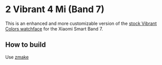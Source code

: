 # 2 Vibrant 4 Mi (Band 7)

This is an enhanced and more customizable version of the [stock Vibrant Colors watchface](https://mmk.pw/en/zepp_explorer/266/105761/) for the Xiaomi Smart Band 7.

## How to build

Use [zmake](https://mmk.pw/en/zmake)
